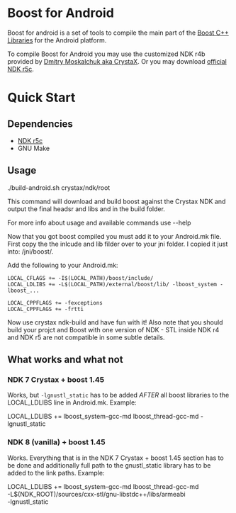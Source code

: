 # Boost for Android
Boost for android is a set of tools to compile the main part of the [Boost C++ Libraries](http://www.boost.org/) for the Android platform.

To compile Boost for Android you may use the customized NDK r4b provided by [Dmitry Moskalchuk aka CrystaX](http://www.crystax.net/android/ndk.php).
Or you may download [official NDK r5c](http://developer.android.com).

# Quick Start

## Dependencies

 * [NDK r5c](http://developer.android.com)
 * GNU Make

## Usage

./build-android.sh crystax/ndk/root

This command will download and build boost against the Crystax NDK and output the final headsr and libs and in the build folder.

For more info about usage and available commands use --help

Now that you got boost compiled you must add it to your Android.mk file. First copy the the inlcude and lib filder over to your jni folder. I copied it just into: /jni/boost/.

Add the following to your Android.mk:

    LOCAL_CFLAGS += -I$(LOCAL_PATH)/boost/include/ 
    LOCAL_LDLIBS += -L$(LOCAL_PATH)/external/boost/lib/ -lboost_system -lboost_...

    LOCAL_CPPFLAGS += -fexceptions
    LOCAL_CPPFLAGS += -frtti

Now use crystax ndk-build and have fun with it!
Also note that you should build your projct and Boost with one version of NDK -
STL inside NDK r4 and NDK r5 are not compatible in some subtle details.


## What works and what not

### NDK 7 Crystax + boost 1.45

Works, but `-lgnustl_static` has to be added *AFTER* all boost libraries to
the LOCAL_LDLIBS line in Android.mk. Example:

  LOCAL_LDLIBS += lboost_system-gcc-md lboost_thread-gcc-md -lgnustl_static

### NDK 8 (vanilla) + boost 1.45

Works. Everything that is in the NDK 7 Crystax + boost 1.45 section has to be
done and additionally full path to the gnustl_static library has to be added
to the link paths. Example:

  LOCAL_LDLIBS += lboost_system-gcc-md lboost_thread-gcc-md \
               -L$(NDK_ROOT)/sources/cxx-stl/gnu-libstdc++/libs/armeabi \
               -lgnustl_static


